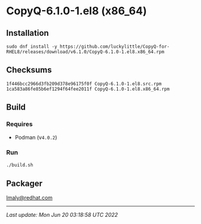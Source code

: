 # CopyQ-6.1.0-1.el8 (x86_64)

## Installation

`sudo dnf install -y https://github.com/luckylittle/CopyQ-for-RHEL8/releases/download/v6.1.0/CopyQ-6.1.0-1.el8.x86_64.rpm`

## Checksums

```text
1f446bcc2966d3fb209d378e96175f0f CopyQ-6.1.0-1.el8.src.rpm
1ca583a86fe85b6ef1294f64fee2011f CopyQ-6.1.0-1.el8.x86_64.rpm
```

## Build

### Requires
* Podman (v`4.0.2`)

### Run

```bash
./build.sh
```

## Packager

lmaly@redhat.com

---

_Last update: Mon Jun 20 03:18:58 UTC 2022_
